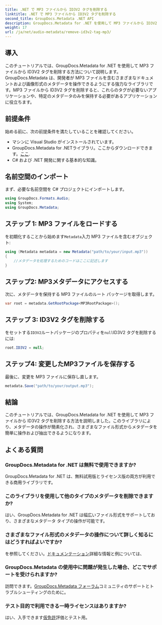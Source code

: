 ```yaml
---
title: .NET で MP3 ファイルから ID3V2 タグを削除する
linktitle: .NET で MP3 ファイルから ID3V2 タグを削除する
second_title: GroupDocs.Metadata .NET API
description: GroupDocs.Metadata for .NET を使用して MP3 ファイルから ID3V2 タグを削除する方法を学びます。C# プロジェクトでメタデータを効率的に管理します。
weight: 17
url: /ja/net/audio-metadata/remove-id3v2-tag-mp3/
---
```

## 導入
このチュートリアルでは、GroupDocs.Metadata for .NET を使用して MP3 ファイルから ID3V2 タグを削除する方法について説明します。GroupDocs.Metadata は、開発者が MP3 ファイルを含むさまざまなドキュメントおよび画像形式のメタデータを操作できるようにする強力なライブラリです。MP3 ファイルから ID3V2 タグを削除すると、これらのタグが必要ないアプリケーションや、特定のメタデータのみを保持する必要があるアプリケーションに役立ちます。
## 前提条件
始める前に、次の前提条件を満たしていることを確認してください。
- マシンに Visual Studio がインストールされています。
-  GroupDocs.Metadata for .NETライブラリ。ここからダウンロードできます。[ここ](https://releases.groupdocs.com/metadata/net/).
- C# および .NET 開発に関する基本的な知識。

## 名前空間のインポート
まず、必要な名前空間を C# プロジェクトにインポートします。
```csharp
using GroupDocs.Formats.Audio;
using System;
using GroupDocs.Metadata;
```
## ステップ 1: MP3 ファイルをロードする
を初期化することから始めます`Metadata`入力 MP3 ファイルを含むオブジェクト:
```csharp
using (Metadata metadata = new Metadata("path/to/your/input.mp3"))
{
    //メタデータを処理するためのコードはここに記述します
}
```
## ステップ2: MP3メタデータにアクセスする
次に、メタデータを保持する MP3 ファイルのルート パッケージを取得します。
```csharp
var root = metadata.GetRootPackage<MP3RootPackage>();
```
## ステップ 3: ID3V2 タグを削除する
をセットする`ID3V2`ルートパッケージのプロパティを`null`ID3V2 タグを削除するには:
```csharp
root.ID3V2 = null;
```
## ステップ4: 変更したMP3ファイルを保存する
最後に、変更を MP3 ファイルに保存し直します。
```csharp
metadata.Save("path/to/your/output.mp3");
```

## 結論
このチュートリアルでは、GroupDocs.Metadata for .NET を使用して MP3 ファイルから ID3V2 タグを削除する方法を説明しました。このライブラリにより、メタデータの操作が簡素化され、さまざまなファイル形式からメタデータを簡単に操作および抽出できるようになります。

## よくある質問
### GroupDocs.Metadata for .NET は無料で使用できますか?
GroupDocs.Metadata for .NET は、無料試用版とライセンス版の両方が利用できる商用ライブラリです。
### このライブラリを使用して他のタイプのメタデータを削除できますか?
はい、GroupDocs.Metadata for .NET は幅広いファイル形式をサポートしており、さまざまなメタデータ タイプの操作が可能です。
### さまざまなファイル形式のメタデータの操作について詳しく知るにはどうすればよいですか?
を参照してください。[ドキュメンテーション](https://tutorials.groupdocs.com/metadata/net/)詳細な情報と例については、
### GroupDocs.Metadata の使用中に問題が発生した場合、どこでサポートを受けられますか?
訪問できます。[GroupDocs.Metadata フォーラム](https://forum.groupdocs.com/c/metadata/14)コミュニティのサポートとトラブルシューティングのために。
### テスト目的で利用できる一時ライセンスはありますか?
はい、入手できます[仮免許](https://purchase.groupdocs.com/temporary-license/)評価とテスト用。